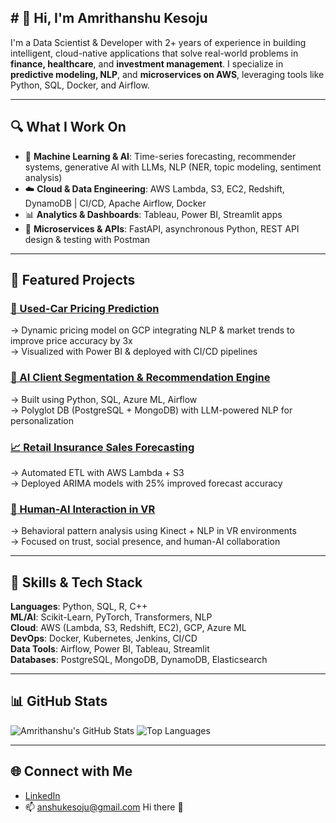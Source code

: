 ## # 👋 Hi, I'm Amrithanshu Kesoju

I'm a Data Scientist & Developer with 2+ years of experience in building intelligent, cloud-native applications that solve real-world problems in **finance, healthcare**, and **investment management**. I specialize in **predictive modeling, NLP**, and **microservices on AWS**, leveraging tools like Python, SQL, Docker, and Airflow.

---

## 🔍 What I Work On

- 🧠 **Machine Learning & AI**: Time-series forecasting, recommender systems, generative AI with LLMs, NLP (NER, topic modeling, sentiment analysis)
- ☁️ **Cloud & Data Engineering**: AWS Lambda, S3, EC2, Redshift, DynamoDB | CI/CD, Apache Airflow, Docker
- 📊 **Analytics & Dashboards**: Tableau, Power BI, Streamlit apps
- 🔗 **Microservices & APIs**: FastAPI, asynchronous Python, REST API design & testing with Postman

---

## 🚀 Featured Projects

### [🔮 Used-Car Pricing Prediction](https://github.com/yourusername/used-car-pricing)
→ Dynamic pricing model on GCP integrating NLP & market trends to improve price accuracy by 3x  
→ Visualized with Power BI & deployed with CI/CD pipelines  

### [💼 AI Client Segmentation & Recommendation Engine](https://github.com/yourusername/client-segmentation-ai)
→ Built using Python, SQL, Azure ML, Airflow  
→ Polyglot DB (PostgreSQL + MongoDB) with LLM-powered NLP for personalization  

### [📈 Retail Insurance Sales Forecasting](https://github.com/yourusername/insurance-forecast)
→ Automated ETL with AWS Lambda + S3  
→ Deployed ARIMA models with 25% improved forecast accuracy  

### [🧠 Human-AI Interaction in VR](https://github.com/yourusername/vr-behavioral-analysis)
→ Behavioral pattern analysis using Kinect + NLP in VR environments  
→ Focused on trust, social presence, and human-AI collaboration  

---

## 📌 Skills & Tech Stack

**Languages**: Python, SQL, R, C++  
**ML/AI**: Scikit-Learn, PyTorch, Transformers, NLP  
**Cloud**: AWS (Lambda, S3, Redshift, EC2), GCP, Azure ML  
**DevOps**: Docker, Kubernetes, Jenkins, CI/CD  
**Data Tools**: Airflow, Power BI, Tableau, Streamlit  
**Databases**: PostgreSQL, MongoDB, DynamoDB, Elasticsearch  

---

## 📊 GitHub Stats

![Amrithanshu's GitHub Stats](https://github-readme-stats.vercel.app/api?username=yourusername&show_icons=true&theme=tokyonight)
![Top Languages](https://github-readme-stats.vercel.app/api/top-langs/?username=yourusername&layout=compact)

---

## 🌐 Connect with Me

- [LinkedIn](https://linkedin.com/in/amrithanshu)
- 📫 anshukesoju@gmail.com
Hi there 👋

<!--
**amrithanshu/amrithanshu** is a ✨ _special_ ✨ repository because its `README.md` (this file) appears on your GitHub profile.

Here are some ideas to get you started:

- 🔭 I’m currently working on ...
- 🌱 I’m currently learning ...
- 👯 I’m looking to collaborate on ...
- 🤔 I’m looking for help with ...
- 💬 Ask me about ...
- 📫 How to reach me: ...
- 😄 Pronouns: ...
- ⚡ Fun fact: ...
-->
